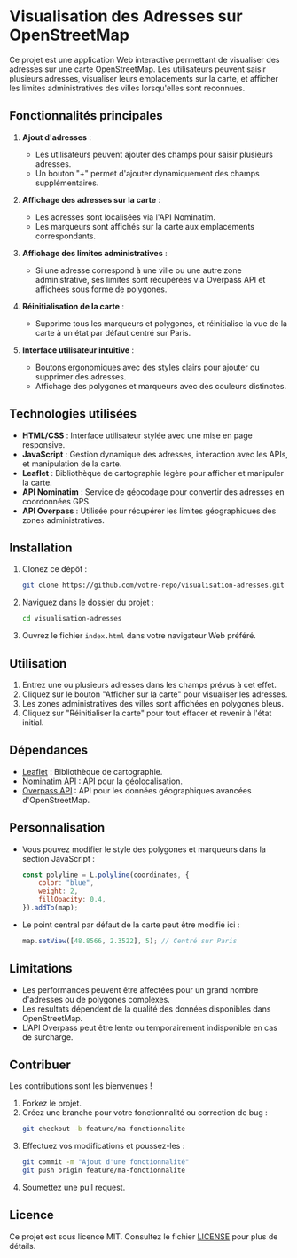 # Visualisation des Adresses sur OpenStreetMap

Ce projet est une application Web interactive permettant de visualiser des adresses sur une carte OpenStreetMap. Les utilisateurs peuvent saisir plusieurs adresses, visualiser leurs emplacements sur la carte, et afficher les limites administratives des villes lorsqu'elles sont reconnues.

## Fonctionnalités principales

1. **Ajout d'adresses** :
   - Les utilisateurs peuvent ajouter des champs pour saisir plusieurs adresses.
   - Un bouton "+" permet d'ajouter dynamiquement des champs supplémentaires.

2. **Affichage des adresses sur la carte** :
   - Les adresses sont localisées via l'API Nominatim.
   - Les marqueurs sont affichés sur la carte aux emplacements correspondants.

3. **Affichage des limites administratives** :
   - Si une adresse correspond à une ville ou une autre zone administrative, ses limites sont récupérées via Overpass API et affichées sous forme de polygones.

4. **Réinitialisation de la carte** :
   - Supprime tous les marqueurs et polygones, et réinitialise la vue de la carte à un état par défaut centré sur Paris.

5. **Interface utilisateur intuitive** :
   - Boutons ergonomiques avec des styles clairs pour ajouter ou supprimer des adresses.
   - Affichage des polygones et marqueurs avec des couleurs distinctes.

## Technologies utilisées

- **HTML/CSS** : Interface utilisateur stylée avec une mise en page responsive.
- **JavaScript** : Gestion dynamique des adresses, interaction avec les APIs, et manipulation de la carte.
- **Leaflet** : Bibliothèque de cartographie légère pour afficher et manipuler la carte.
- **API Nominatim** : Service de géocodage pour convertir des adresses en coordonnées GPS.
- **API Overpass** : Utilisée pour récupérer les limites géographiques des zones administratives.

## Installation

1. Clonez ce dépôt :
   ```bash
   git clone https://github.com/votre-repo/visualisation-adresses.git
   ```

2. Naviguez dans le dossier du projet :
   ```bash
   cd visualisation-adresses
   ```

3. Ouvrez le fichier `index.html` dans votre navigateur Web préféré.

## Utilisation

1. Entrez une ou plusieurs adresses dans les champs prévus à cet effet.
2. Cliquez sur le bouton "Afficher sur la carte" pour visualiser les adresses.
3. Les zones administratives des villes sont affichées en polygones bleus.
4. Cliquez sur "Réinitialiser la carte" pour tout effacer et revenir à l'état initial.

## Dépendances

- [Leaflet](https://leafletjs.com/) : Bibliothèque de cartographie.
- [Nominatim API](https://nominatim.org/) : API pour la géolocalisation.
- [Overpass API](https://overpass-api.de/) : API pour les données géographiques avancées d'OpenStreetMap.

## Personnalisation

- Vous pouvez modifier le style des polygones et marqueurs dans la section JavaScript :
  ```javascript
  const polyline = L.polyline(coordinates, {
      color: "blue",
      weight: 2,
      fillOpacity: 0.4,
  }).addTo(map);
  ```

- Le point central par défaut de la carte peut être modifié ici :
  ```javascript
  map.setView([48.8566, 2.3522], 5); // Centré sur Paris
  ```

## Limitations

- Les performances peuvent être affectées pour un grand nombre d'adresses ou de polygones complexes.
- Les résultats dépendent de la qualité des données disponibles dans OpenStreetMap.
- L'API Overpass peut être lente ou temporairement indisponible en cas de surcharge.

## Contribuer

Les contributions sont les bienvenues !

1. Forkez le projet.
2. Créez une branche pour votre fonctionnalité ou correction de bug :
   ```bash
   git checkout -b feature/ma-fonctionnalite
   ```
3. Effectuez vos modifications et poussez-les :
   ```bash
   git commit -m "Ajout d'une fonctionnalité"
   git push origin feature/ma-fonctionnalite
   ```
4. Soumettez une pull request.

## Licence

Ce projet est sous licence MIT. Consultez le fichier [LICENSE](LICENSE) pour plus de détails.

